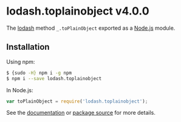 # lodash.toplainobject v4.0.0

The [lodash](https://lodash.com/) method `_.toPlainObject` exported as a [Node.js](https://nodejs.org/) module.

## Installation

Using npm:
```bash
$ {sudo -H} npm i -g npm
$ npm i --save lodash.toplainobject
```

In Node.js:
```js
var toPlainObject = require('lodash.toplainobject');
```

See the [documentation](https://lodash.com/docs#toPlainObject) or [package source](https://github.com/lodash/lodash/blob/4.0.0-npm-packages/lodash.toplainobject) for more details.
